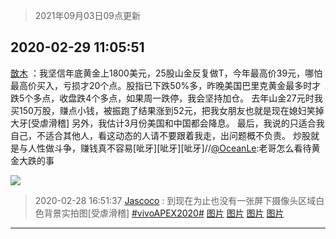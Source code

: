 > 2021年09月03日09点更新
<link rel="stylesheet" href="https://cdn.jsdelivr.net/gh/taotie6/sampleJSON@main/css/photo_show.css">


 ## 2020-02-29 11:05:51 

 [㪚木](https://www.coolapk.com/feed/16872189?shareKey=ODZkMTI2ZTMwNGYyNjEzMTc1Mzk~) ：我坚信年底黄金上1800美元，25股山金反复做T，今年最高价39元，哪怕最高价买入，亏损才20个点。股指已下跌50%多，昨晚美国巴里克黄金最多时才跌5个多点，收盘跌4个多点，如果周一跌停，我会坚持加仓。
去年山金27元时我买150万股，赚点小钱，被振跑了结果涨到52元<!--break-->，把我女朋友也就是现在媳妇笑掉大牙[受虐滑稽]
另外，我估计3月份美国和中国都会降息。
最后，我说的只适合我自己，不适合其他人，看这动态的人请不要跟着我走，出问题概不负责。
炒股就是与人性做斗争，赚钱真不容易[呲牙][呲牙][呲牙]//<a class="feed-link-uname" href="/u/OceanLe">@OceanLe</a>:老哥怎么看待黄金大跌的事 

<div class="album">
<img class="img-item" src="http://image.coolapk.com/feed/2019/0907/09/1081091_06399396_0121_1252@450x252.gif" />
</div>

> 2020-02-28 16:51:37 
> [Jascoco](https://www.coolapk.com/feed/16854148?shareKey=NDgxNTJkZTQxYjI4NjEzMTc1Mzk~) : 到现在为止也没有一张屏下摄像头区域白色背景实拍图[受虐滑稽] <a class="feed-link-tag" href="/t/vivoAPEX2020?type=0">#vivoAPEX2020#</a> 
[图片](http://image.coolapk.com/feed/2020/0228/16/709127_7caa3f56_9895_5898@1080x2340.jpeg)
[图片](http://image.coolapk.com/feed/2020/0228/16/709127_337883f5_9895_59@1080x2340.jpeg)
[图片](http://image.coolapk.com/feed/2020/0228/16/709127_5f74792d_9895_5901@1080x2340.jpeg)
[图片](http://image.coolapk.com/feed/2020/0228/16/709127_71eaff7f_9895_5903@1080x2340.jpeg)

 ------- 

